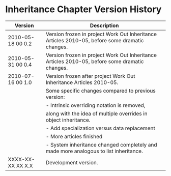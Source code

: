﻿Inheritance Chapter Version History
===================================

| Version            | Description                                                                                    |
|--------------------|------------------------------------------------------------------------------------------------|
| 2010-05-18 00  0.2 | Version frozen in project Work Out Inheritance Articles 2010-05, before some dramatic changes. |
| 2010-05-31 00  0.4 | Version frozen in project Work Out Inheritance Articles 2010-05, before some dramatic changes. |
| 2010-07-16 00  1.0 | Version frozen after project Work Out Inheritance Articles 2010-05.                            |
|                    | Some specific changes compared to previous version:                                            |
|                    | - Intrinsic overriding notation is removed,                                                    |
|                    |   along with the idea of multiple overrides in object inheritance.                             |
|                    | - Add specialization versus data replacement                                                   |
|                    | - More articles finished                                                                       |
|                    | - System inheritance changed completely and made more analogous to list inheritance.           |
| XXXX-XX-XX XX  X.X | Development version.                                                                           |
